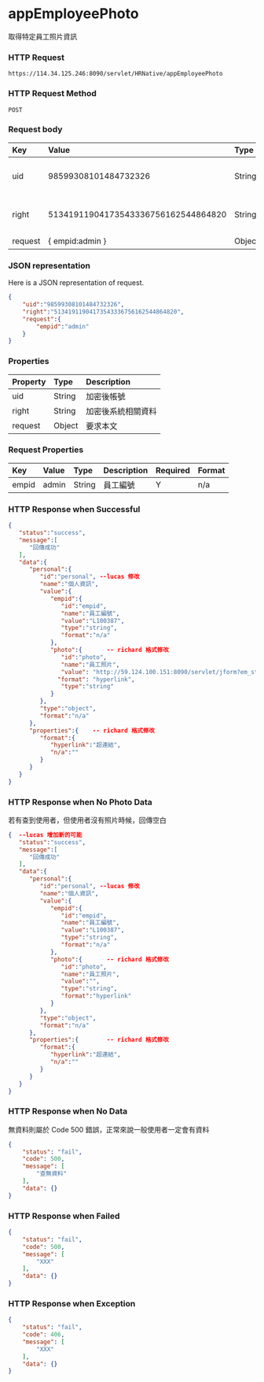 # appEmployeePhoto
取得特定員工照片資訊

### HTTP Request
```
https://114.34.125.246:8090/servlet/HRNative/appEmployeePhoto
```

### HTTP Request Method
```
POST
```

### Request body
| Key | Value | Type | Description |
|:----------|:-------------|:-----|:------------|
| uid | 98599308101484732326 | String | 需透過appLogin取得
| right | 51341911904173543336756162544864820 | String | 需透過appLogin取得 |
| request | { empid:admin } | Object | 查詢條件

### JSON representation
Here is a JSON representation of request.
```json
{
    "uid":"98599308101484732326",
    "right":"51341911904173543336756162544864820",
    "request":{
        "empid":"admin"
    }
}
```

### Properties
| Property | Type | Description |
|:---------|:-----|:------------|
| uid   | String | 加密後帳號 |
| right | String | 加密後系統相關資料 |
| request | Object | 要求本文 |

### Request Properties
| Key | Value | Type | Description | Required | Format |
|:----------|:-------------|:-----|:------------|:------------|:------------|
| empid | admin | String | 員工編號 | Y | n/a |

### HTTP Response when Successful
```json
{
   "status":"success",
   "message":[
      "回傳成功"
   ],
   "data":{
      "personal":{
         "id":"personal", --lucas 修改
         "name":"個人資訊",
         "value":{
            "empid":{
               "id":"empid",
               "name":"員工編號",
               "value":"L100387",
               "type":"string",
               "format":"n/a"
            },
            "photo":{       -- richard 格式修改
               "id":"photo",
               "name":"員工照片",
               "value": "http://59.124.100.151:8090/servlet/jform?em_step=2&file=hrm8w.pkg&enc=93d23f3a4b3f055d5e5d46535051635956535a4c637d0d110e11d794b4dabeb8daa991630e0909080c08070b0c080e0b0760485e4b5a4d6b4a4d4b535a11554f58",
              "format": "hyperlink",
               "type":"string"
            }
         },
         "type":"object",
         "format":"n/a"
      },
      "properties":{    -- richard 格式修改 
         "format":{
            "hyperlink":"超連結",
            "n/a":""
         }
      }
   }
}
```

### HTTP Response when No Photo Data
若有查到使用者，但使用者沒有照片時候，回傳空白
```json
{  --lucas 增加新的可能
   "status":"success",
   "message":[
      "回傳成功"
   ],
   "data":{
      "personal":{
         "id":"personal", --lucas 修改
         "name":"個人資訊",
         "value":{
            "empid":{
               "id":"empid",
               "name":"員工編號",
               "value":"L100387",
               "type":"string",
               "format":"n/a"
            },
            "photo":{       -- richard 格式修改
               "id":"photo",
               "name":"員工照片",
               "value":"",
               "type":"string",
               "format":"hyperlink"
            }
         },
         "type":"object",
         "format":"n/a"
      },
      "properties":{        -- richard 格式修改
         "format":{
            "hyperlink":"超連結",
            "n/a":""
         }
      }
   }
}
```

### HTTP Response when No Data
無資料則屬於 Code 500 錯誤，正常來說一般使用者一定會有資料
```json
{
    "status": "fail",
    "code": 500,
    "message": [
        "查無資料"
    ],
    "data": {}
}
```

### HTTP Response when Failed
```json
{
    "status": "fail",
    "code": 500,
    "message": [
        "XXX"
    ],
    "data": {}
}
```

### HTTP Response when Exception
```json
{
    "status": "fail",
    "code": 406,
    "message": [
        "XXX"
    ],
    "data": {}
}
```
